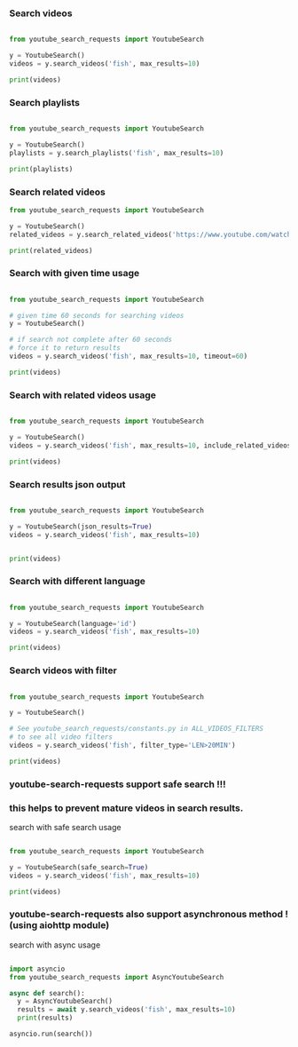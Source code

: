 ### Search videos

```python

from youtube_search_requests import YoutubeSearch

y = YoutubeSearch()
videos = y.search_videos('fish', max_results=10)

print(videos)
```

### Search playlists

```python

from youtube_search_requests import YoutubeSearch

y = YoutubeSearch()
playlists = y.search_playlists('fish', max_results=10)

print(playlists)
```

### Search related videos

```python
from youtube_search_requests import YoutubeSearch

y = YoutubeSearch()
related_videos = y.search_related_videos('https://www.youtube.com/watch?v=cC9r0jHF-Fw', max_results=10)

print(related_videos)
```

### Search with given time usage
```python

from youtube_search_requests import YoutubeSearch

# given time 60 seconds for searching videos
y = YoutubeSearch() 

# if search not complete after 60 seconds
# force it to return results
videos = y.search_videos('fish', max_results=10, timeout=60)

print(videos)
```

### Search with related videos usage
```python

from youtube_search_requests import YoutubeSearch

y = YoutubeSearch() 
videos = y.search_videos('fish', max_results=10, include_related_videos=True)

print(videos)

```

### Search results json output

```python

from youtube_search_requests import YoutubeSearch

y = YoutubeSearch(json_results=True)
videos = y.search_videos('fish', max_results=10)


print(videos)
```

### Search with different language

```python

from youtube_search_requests import YoutubeSearch

y = YoutubeSearch(language='id')
videos = y.search_videos('fish', max_results=10)

print(videos)
```

### Search videos with filter

```python

from youtube_search_requests import YoutubeSearch

y = YoutubeSearch()

# See youtube_search_requests/constants.py in ALL_VIDEOS_FILTERS
# to see all video filters
videos = y.search_videos('fish', filter_type='LEN>20MIN')

print(videos)
```


### youtube-search-requests support safe search !!!
### this helps to prevent mature videos in search results.

search with safe search usage
```python

from youtube_search_requests import YoutubeSearch

y = YoutubeSearch(safe_search=True) 
videos = y.search_videos('fish', max_results=10)

print(videos)

```

### youtube-search-requests also support asynchronous method ! (using aiohttp module)

search with async usage
```python

import asyncio
from youtube_search_requests import AsyncYoutubeSearch

async def search():
  y = AsyncYoutubeSearch()
  results = await y.search_videos('fish', max_results=10)
  print(results)

asyncio.run(search())
```
